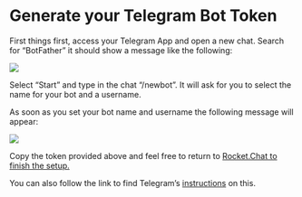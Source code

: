 # Generate your Telegram Bot Token

First things first, access your Telegram App and open a new chat. Search for “BotFather” it should show a message like the following:

![](../../../../../.gitbook/assets/2021-11-28\_20-19-31.png)

Select “Start” and type in the chat “/newbot”. It will ask for you to select the name for your bot and a username.

As soon as you set your bot name and username the following message will appear:

![](../../../../../.gitbook/assets/2021-11-28\_20-21-07.png)

Copy the token provided above and feel free to return to [Rocket.Chat to finish the setup.](https://docs.rocket.chat/guides/app-guides/omnichannel-apps/telegram-app/telegram-app-configuration)

You can also follow the link to find Telegram’s [instructions](https://core.telegram.org/bots#6-botfather) on this.
